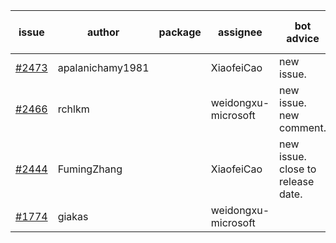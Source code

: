 | issue | author | package | assignee | bot advice | created date of issue | target release date | date from target |
| ------ | ------ | ------ | ------ | ------ | ------ | ------ | :-----: |
| [#2473](https://github.com/Azure/sdk-release-request/issues/2473) | apalanichamy1981 |  | XiaofeiCao | new issue. | 02-19 | 02-28 |  |
| [#2466](https://github.com/Azure/sdk-release-request/issues/2466) | rchlkm |  | weidongxu-microsoft | new issue. new comment. | 02-18 | 02-28 |  |
| [#2444](https://github.com/Azure/sdk-release-request/issues/2444) | FumingZhang |  | XiaofeiCao | new issue. close to release date.  | 02-14 | 02-21 | 0 |
| [#1774](https://github.com/Azure/sdk-release-request/issues/1774) | giakas |  | weidongxu-microsoft |  | 07-14 | 07-19 |  |
